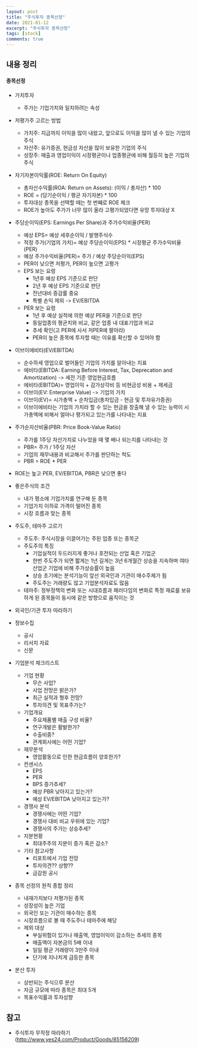 ```yaml
---
layout: post
title: "주식투자 종목선정"
date: 2021-01-12
excerpt: "주식투자 종목선정"
tags: [stock]
comments: true
---
```


## 내용 정리

#### 종목선정

- 가치투자
  - 주가는 기업가치와 일치하려는 속성
- 저평가주 고르는 방법
  - 가치주: 지금까지 이익을 많이 내왔고, 앞으로도 이익을 많이 낼 수 있는 기업의 주식
  - 자산주: 유가증권, 현금성 자산을 많이 보유한 기업의 주식
  - 성장주: 매출과 영업이익이 시장평균이나 업종평균에 비해 월등히 높은 기업의 주식
- 자기자본이익률(ROE: Return On Equity)
  - 총자산수익률(ROA: Return on Assets): (이익 / 총자산) * 100
  - ROE = (당기순이익 / 평균 자기자본) * 100
  - 투자대상 종목을 선택할 때는 첫 번쨰로 ROE 체크
  - ROE가 높아도 주가가 너무 많이 올라 고평가되었다면 유망 투자대상 X
- 주당순이익(EPS: Earnings Per Share)과 주가수익비율(PER)
  - 예상 EPS= 예상 세후순이익 / 발행주식수
  - 적정 주가(기업의 가치)= 예상 주당순이익(EPS) * 시장평균 주가수익비율(PER)
  - 예상 주가수익비율(PER)= 주가 / 예상 주당순이익(EPS)
  - PER이 낮으면 저평가, PER이 높으면 고평가
  - EPS 보는 요령
    - 1년후 예상  EPS 기준으로 판단
    - 2년 후 예상 EPS 기준으로 판단
    - 전년대비 증감률 중요
    - 특별 손익 제외 -> EV/EBITDA
  - PER 보는 요령
    - 1년 후 예상 실적에 의한 예상 PER을 기준으로 판단
    - 동일업종의 평균치와 비교, 같은 업종 내 대표기업과 비교
    - 추세 확인(고 PER에 사서 저PER에 팔아라)
    - PER이 높은 종목에 투자할 때는 이유를 확신할 수 있어야 함
- 이브이에비타(EV/EBITDA)
  - 순수하세 영업으로 벌어들인 기업의 가치를 알아내는 지표
  - 에비타(EBITDA: Earning Before Interest, Tax, Deprecation and Amortization) -> 세전 기준 영업현금흐름
  - 에비타(EBITDA)= 영업이익 + 감가상각비 등 비현금성 비용 + 제세금
  - 이브이(EV: Enterprise Value) -> 기업의 가치
  - 이브이(EV)= 시가총액 + 순차입금(총차입금 - 현금 및 투자유가증권)
  - 이브이에비타는 기업의 가치라 할 수 있는 현금을 창출해 낼 수 있는 능력이 시가총액에 비해서 얼마나 평가되고 있는가를 나타내는 지표
- 주가순자산비율(PBR: Price Book-Value Ratio)
  - 주가를 1주당 자산가치로 나누었을 때 몇 배나 되는지를 나타내는 것
  - PBR= 주가 / 1주당 자산
  - 기업의 재무내용과 비교해서 주가를 판단하는 척도
  - PBR = ROE * PER
- ROE는 높고 PER, EV/EBITDA, PBR은 낮으면 좋다

- 좋은주식의 조건
  - 내가 평소에 기업가치를 연구해 둔 종목
  - 기업가치 이하로 가격이 떨어진 종목
  - 시장 흐름과 맞는 종목
- 주도주, 테마주 고르기
  - 주도주: 주식시장을 이끌어가는 주된 업종 또는 종목군
  - 주도주의 특징
    - 기업실적이 두드러지게 좋거나 호전되는 산업 혹은 기업군
    - 한번 주도주가 되면 짧게는 1년 길게는 3년 6개월간 상승을 지속하며 여타 산업군 기업에 비해 주가상승률이 높음
    - 상승 초기에는 분석기능이 앞선 외국인과 기관이 매수주체가 됨
    - 주도주는 거래량도 많고 기업분석자료도 많음
  - 테마주: 정부정책의 변화 또는 시대흐름과 패러다임의 변화로 특정 재료를 보유하게 된 종목들이 동시에 같은 방향으로 움직이는  것
- 외국인/기관 투자 따라하기
- 정보수집
  - 공시
  - 리서치 자료
  - 신문
- 기업분석 체크리스트
  - 기업 현황
    - 무슨 사업?	
    - 사업 전망은 밝은가?
    - 최근 실적과 형후 전망?
    - 투자의견 및 목표주가는?
  - 기업개요
    - 주요제품별 매출 구성 비율?
    - 연구개발은 활발한가?
    - 수출비중?
    - 관계회사에는 어떤 기업?
  - 재무분석
    - 영업활동으로 인한 현금흐름이 양호한가?
  - 컨센시스
    - EPS
    - PER
    - BPS 증가추세?
    - 예상 PBR 낮아지고 있는가?
    - 예상 EV/EBITDA 낮아지고 있는가?
  - 경쟁사 분석
    - 경쟁사에는 어떤 기업?
    - 경쟁사 대비 비교 우위에 있는 기업?
    - 경쟁사의 주가는 상승추세?
  - 지분현황
    - 최대주주의 지분이 증가 혹은 감소?
  - 기타 참고사항
    - 리포트에서 기업 전망
    - 투자의견?? 상향??
    - 금감원 공시
- 종목 선정의 원칙 종합 정리
  - 내재가치보다 저평가된 종목
  - 성장성이 높은 기업
  - 외국인 또는 기관이 매수하는 종목
  - 시장흐름으로 볼 때 주도주나 테마주에 해당
  - 제외 대상
    - 부실위험이 있거나 매출액, 영업이익이 감소하는 추세의 종목
    - 매출액이 자본금의 5배 이내
    - 일일 평균 거래량이 3만주 이내
    - 단기에 지나치게 급등한 종목
- 분산 투자
  - 상반되는 주식으루 분산
  - 자금 규모에 따라 종목은 최대 5개
  - 목표수익률과 투자성향


## 참고

- 주식투자 무작정 따라하기(http://www.yes24.com/Product/Goods/85156209)

